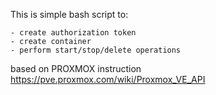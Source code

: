 
This is simple bash script to:

    - create authorization token
    - create container
    - perform start/stop/delete operations

based on PROXMOX instruction https://pve.proxmox.com/wiki/Proxmox_VE_API
